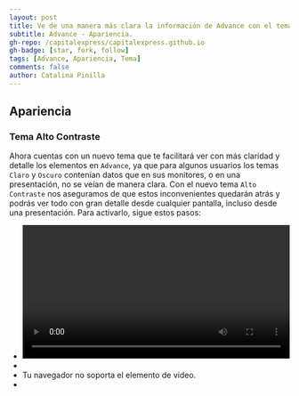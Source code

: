 ```yaml
---
layout: post
title: Ve de una manera más clara la información de Advance con el tema "Alto contraste"
subtitle: Advance - Apariencia.
gh-repo: /capitalexpress/capitalexpress.github.io
gh-badge: [star, fork, follow]
tags: [Advance, Apariencia, Tema]
comments: false
author: Catalina Pinilla
---
```


## Apariencia

### Tema Alto Contraste

Ahora cuentas con un nuevo tema que te facilitará ver con más claridad y detalle los elementos en `Advance`, ya que para algunos usuarios los temas `Claro` y `Oscuro` contenían datos que en sus monitores, o en una presentación, no se veían de manera clara. Con el nuevo tema `Alto Contraste` nos aseguramos de que estos inconvenientes quedarán atrás y podrás ver todo con gran detalle desde cualquier pantalla, incluso desde una presentación. Para activarlo, sigue estos pasos:

- <video width="100%" controls>
- <source src="https://cdn.capitalexpress.cl/video/alto_contraste.mp4" type="video/mp4">
- Tu navegador no soporta el elemento de video.
- </video>
